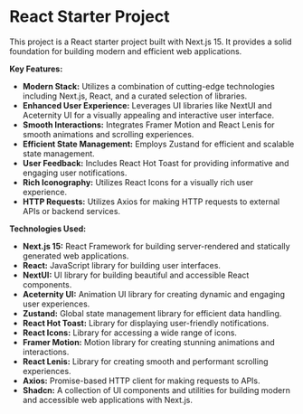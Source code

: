 # React Starter Project

This project is a React starter project built with Next.js 15. It provides a solid foundation for building modern and efficient web applications.

**Key Features:**

* **Modern Stack:** Utilizes a combination of cutting-edge technologies including Next.js, React, and a curated selection of libraries.
* **Enhanced User Experience:** Leverages UI libraries like NextUI and Aceternity UI for a visually appealing and interactive user interface.
* **Smooth Interactions:** Integrates Framer Motion and React Lenis for smooth animations and scrolling experiences.
* **Efficient State Management:** Employs Zustand for efficient and scalable state management.
* **User Feedback:** Includes React Hot Toast for providing informative and engaging user notifications.
* **Rich Iconography:** Utilizes React Icons for a visually rich user experience.
* **HTTP Requests:** Utilizes Axios for making HTTP requests to external APIs or backend services.

**Technologies Used:**

* **Next.js 15:** React Framework for building server-rendered and statically generated web applications.
* **React:** JavaScript library for building user interfaces.
* **NextUI:** UI library for building beautiful and accessible React components.
* **Aceternity UI:** Animation UI library for creating dynamic and engaging user experiences.
* **Zustand:** Global state management library for efficient data handling.
* **React Hot Toast:** Library for displaying user-friendly notifications.
* **React Icons:** Library for accessing a wide range of icons.
* **Framer Motion:** Motion library for creating stunning animations and interactions.
* **React Lenis:** Library for creating smooth and performant scrolling experiences.
* **Axios:** Promise-based HTTP client for making requests to APIs.
* **Shadcn:** A collection of UI components and utilities for building modern and accessible web applications with Next.js.
